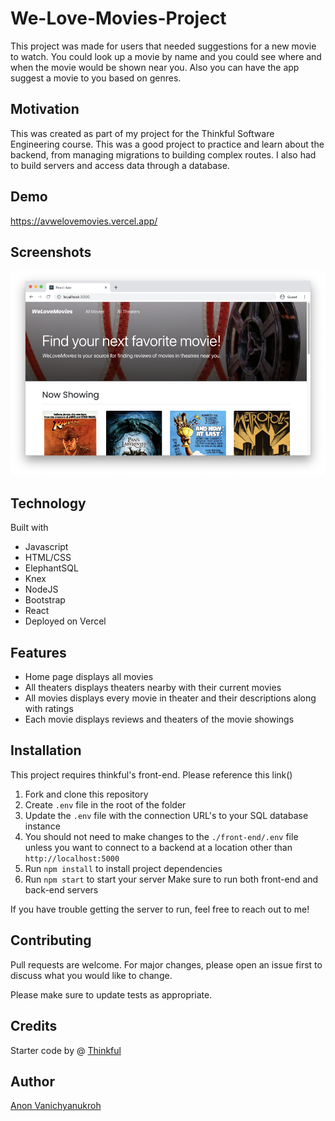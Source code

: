 # We-Love-Movies-Project

This project was made for users that needed suggestions for a new movie to watch. You could look up a movie by name and you could see where and when the movie would be shown near you. Also you can have the app suggest a movie to you based on genres.

## Motivation

This was created as part of my project for the Thinkful Software Engineering course. This was a good project to practice and learn about the backend, from managing migrations to building complex routes. I also had to build servers and access data through a database.

## Demo

https://avwelovemovies.vercel.app/

## Screenshots

![](./img/ss.png)

## Technology

Built with

- Javascript
- HTML/CSS
- ElephantSQL
- Knex
- NodeJS
- Bootstrap
- React
- Deployed on Vercel

## Features

- Home page displays all movies
- All theaters displays theaters nearby with their current movies
- All movies displays every movie in theater and their descriptions along with ratings
- Each movie displays reviews and theaters of the movie showings

## Installation

This project requires thinkful's front-end. Please reference this link()

1. Fork and clone this repository
2. Create `.env` file in the root of the folder
3. Update the `.env` file with the connection URL's to your SQL database instance
4. You should not need to make changes to the `./front-end/.env` file unless you want to connect to a backend at a location other than `http://localhost:5000`
5. Run `npm install` to install project dependencies
6. Run `npm start` to start your server
   Make sure to run both front-end and back-end servers

If you have trouble getting the server to run, feel free to reach out to me!

## Contributing

Pull requests are welcome. For major changes, please open an issue first to discuss what you would like to change.

Please make sure to update tests as appropriate.

## Credits

Starter code by @ [Thinkful](https://github.com/Thinkful-Ed)

## Author

[Anon Vanichyanukroh](https://github.com/avthedev)
